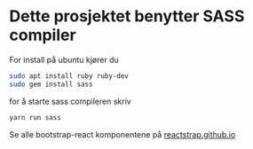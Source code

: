 # Dette prosjektet benytter SASS compiler 
For install på ubuntu kjører du 
```bash
sudo apt install ruby ruby-dev
sudo gem install sass 
```
for å starte sass compileren skriv 
```bash
yarn run sass
```

Se alle bootstrap-react komponentene på 
[reactstrap.github.io](https://reactstrap.github.io/components/alerts/)
